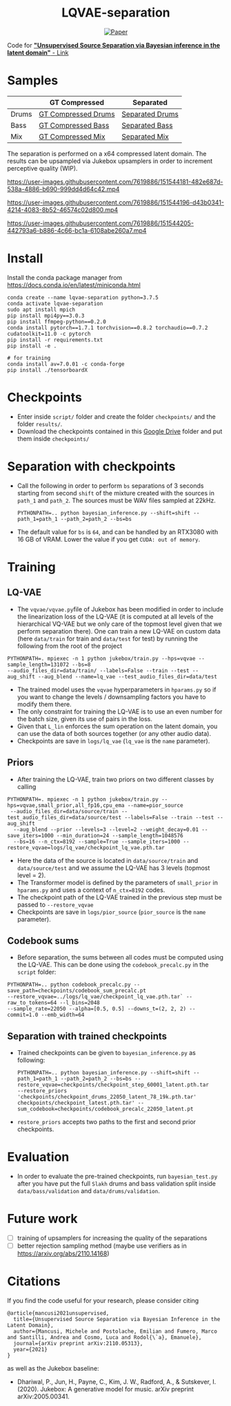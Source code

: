 <div align="center">    
 
# LQVAE-separation   

[![Paper](https://img.shields.io/badge/Paper-LQ--VAE-brightgreen.svg)](https://arxiv.org/abs/2110.05313)
  
</div>


Code for [**"Unsupervised Source Separation via Bayesian inference in the latent domain"** - Link](https://arxiv.org/abs/2110.05313)

# Samples







|     |  GT Compressed  | Separated |
| ----------- | ----------- | ----------- |
| Drums      | [GT Compressed Drums ](/samples/real_drums.wav)       | [Separated Drums](/samples/rec_drums.wav)       |
| Bass   | [GT Compressed Bass](/samples/real_bass.wav)        | [Separated Bass](/samples/rec_bass.wav)        |
| Mix   | [GT Compressed Mix](/samples/real_mix.wav)        | [Separated Mix](/samples/rec_mix.wav)        |

The separation is performed on a x64 compressed latent domain. The results can be upsampled via Jukebox upsamplers in
order to increment perceptive quality (WIP). 

<!--

https://user-images.githubusercontent.com/7619886/151543882-b56676c5-c0cf-4f58-baa8-2753a5228c79.mp4



https://user-images.githubusercontent.com/7619886/151543891-f3d27d09-d9db-4930-a5e5-e0f1b5fbf8e3.mp4



https://user-images.githubusercontent.com/7619886/151543904-8457f68b-4d41-49f9-a26c-5591cd16a53f.mp4




https://user-images.githubusercontent.com/7619886/151543913-61d2d0a0-1329-41d9-9761-e41ff00625ec.mp4



https://user-images.githubusercontent.com/7619886/151543926-3dea69f2-21a4-4908-9faf-f2c382bfc59c.mp4



https://user-images.githubusercontent.com/7619886/151543935-0d4a028b-58d8-41db-8cf7-69d9b05d14bc.mp4

-->


https://user-images.githubusercontent.com/7619886/151544181-482e687d-538a-4886-b690-999dd4d64c42.mp4


https://user-images.githubusercontent.com/7619886/151544196-d43b0341-4214-4083-8b52-46574c02d800.mp4


https://user-images.githubusercontent.com/7619886/151544205-442793a6-b886-4c66-bc1a-6108abe260a7.mp4





# Install

Install the conda package manager from https://docs.conda.io/en/latest/miniconda.html

``` 
conda create --name lqvae-separation python=3.7.5
conda activate lqvae-separation
sudo apt install mpich 
pip install mpi4py==3.0.3
pip install ffmpeg-python==0.2.0
conda install pytorch==1.7.1 torchvision==0.8.2 torchaudio==0.7.2 cudatoolkit=11.0 -c pytorch
pip install -r requirements.txt
pip install -e .

# for training
conda install av=7.0.01 -c conda-forge 
pip install ./tensorboardX
```
# Checkpoints

- Enter inside `script/` folder and create the folder `checkpoints/` and the folder `results/`.  
- Download the checkpoints contained in this [Google Drive](https://drive.google.com/drive/folders/1LWhzfUMDg0fnSzPOgMNDgfjbEfF8ARO6?usp=sharing) folder and put them inside `checkpoints/`

# Separation with checkpoints

- Call the following in order to perform `bs` separations of 3 seconds starting from second `shift` of the mixture created with the sources in `path_1` and `path_2`. The sources must be WAV files sampled at 22kHz.
  ```
  PYTHONPATH=.. python bayesian_inference.py --shift=shift --path_1=path_1 --path_2=path_2 --bs=bs
  ```
- The default value for `bs` is `64`, and can be handled by an RTX3080 with 16 GB of VRAM. Lower the value if you get `CUDA: out of memory`.

# Training

## LQ-VAE
- The `vqvae/vqvae.py`file of Jukebox has been modified in order to include the linearization loss of the LQ-VAE (it is computed at all levels of the hierarchical VQ-VAE but
we only care of the topmost level given that we perform separation there). One can train a new LQ-VAE on custom
data (here `data/train` for train and `data/test` for test) by running the following from the root of the project 
```
PYTHONPATH=. mpiexec -n 1 python jukebox/train.py --hps=vqvae --sample_length=131072 --bs=8 
--audio_files_dir=data/train/ --labels=False --train --test --aug_shift --aug_blend --name=lq_vae --test_audio_files_dir=data/test
```
- The trained model uses the `vqvae` hyperparameters in `hparams.py` so if you want to change the levels / downsampling factors you have to modify them there.
- The only constraint for training the LQ-VAE is to use an even number for the batch size, given its use of pairs in the loss.
- Given that `L_lin` enforces the sum operation on the latent domain, you can use the data of both sources together (or any other audio data).
- Checkpoints are save in `logs/lq_vae` (`lq_vae` is the `name` parameter).

## Priors
- After training the LQ-VAE, train two priors on two different classes by calling
```
PYTHONPATH=. mpiexec -n 1 python jukebox/train.py --hps=vqvae,small_prior,all_fp16,cpu_ema --name=pior_source
 --audio_files_dir=data/source/train --test_audio_files_dir=data/source/test --labels=False --train --test --aug_shift
  --aug_blend --prior --levels=3 --level=2 --weight_decay=0.01 --save_iters=1000 --min_duration=24 --sample_length=1048576 
  --bs=16 --n_ctx=8192 --sample=True --sample_iters=1000 --restore_vqvae=logs/lq_vae/checkpoint_lq_vae.pth.tar
```
- Here the data of the source is located in `data/source/train` and `data/source/test` and we assume
the LQ-VAE has 3 levels (topmost level = 2).
- The Transformer model is defined by the parameters of `small_prior` in `hparams.py` and uses a context of `n_ctx=8192` codes.
- The checkpoint path of the LQ-VAE trained in the previous step must be passed to `--restore_vqvae`
- Checkpoints are save in `logs/pior_source` (`pior_source` is the `name` parameter).

## Codebook sums
- Before separation, the sums between all codes must be computed using the LQ-VAE. This can be done using the `codebook_precalc.py` in the `script` folder:
```
PYTHONPATH=.. python codebook_precalc.py --save_path=checkpoints/codebook_sum_precalc.pt 
--restore_vqvae=../logs/lq_vae/checkpoint_lq_vae.pth.tar` --raw_to_tokens=64 --l_bins=2048
--sample_rate=22050 --alpha=[0.5, 0.5] --downs_t=(2, 2, 2) --commit=1.0 --emb_width=64
```


## Separation with trained checkpoints

- Trained checkpoints can be given to `bayesian_inference.py` as following:
  ```
  PYTHONPATH=.. python bayesian_inference.py --shift=shift --path_1=path_1 --path_2=path_2 --bs=bs --restore_vqvae=checkpoints/checkpoint_step_60001_latent.pth.tar
  --restore_priors 'checkpoints/checkpoint_drums_22050_latent_78_19k.pth.tar' checkpoints/checkpoint_latest.pth.tar' --sum_codebook=checkpoints/codebook_precalc_22050_latent.pt
  ```
- `restore_priors` accepts two paths to the first and second prior checkpoints.

# Evaluation

- In order to evaluate the pre-trained checkpoints, run `bayesian_test.py` after you have put the full `Slakh` drums and bass
validation split inside `data/bass/validation` and `data/drums/validation`.

# Future work

- [ ] training of upsamplers for increasing the quality of the separations
- [ ] better rejection sampling method (maybe use verifiers as in https://arxiv.org/abs/2110.14168)

# Citations
If you find the code useful for your research, please consider citing
```
@article{mancusi2021unsupervised,
  title={Unsupervised Source Separation via Bayesian Inference in the Latent Domain},
  author={Mancusi, Michele and Postolache, Emilian and Fumero, Marco and Santilli, Andrea and Cosmo, Luca and Rodol{\`a}, Emanuele},
  journal={arXiv preprint arXiv:2110.05313},
  year={2021}
}
```
as well as the Jukebox baseline:
- Dhariwal, P., Jun, H., Payne, C., Kim, J. W., Radford, A., & Sutskever, I. (2020). Jukebox: A generative model for music. arXiv preprint arXiv:2005.00341.
